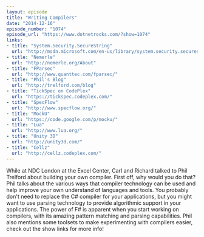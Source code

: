 ```yaml
---
layout: episode
title: "Writing Compilers"
date: "2014-12-16"
episode_number: "1074"
episode_url: "https://www.dotnetrocks.com/?show=1074"
links:
- title: "System.Security.SecureString"
  url: "http://msdn.microsoft.com/en-us/library/system.security.securestring%28v=vs.110%29.aspx"
- title: "Nemerle"
  url: "http://nemerle.org/About"
- title: "FParsec"
  url: "http://www.quanttec.com/fparsec/"
- title: "Phil's Blog"
  url: "http://trelford.com/blog"
- title: "TickSpec on CodePlex"
  url: "https://tickspec.codeplex.com/"
- title: "SpecFlow"
  url: "http://www.specflow.org/"
- title: "MockU"
  url: "https://code.google.com/p/mocku/"
- title: "Lua"
  url: "http://www.lua.org/"
- title: "Unity 3D"
  url: "http://unity3d.com/"
- title: "Cellz"
  url: "http://cellz.codeplex.com/"
---
```


While at NDC London at the Excel Center, Carl and Richard talked to Phil Trelford about building your own compiler. First off, why would you do that? Phil talks about the various ways that compiler technology can be used and help improve your own understand of languages and tools. You probably don't need to replace the C# compiler for your applications, but you might want to use parsing technology to provide algorithmic support in your applications. The power of F# is apparent when you start working on compilers, with its amazing pattern matching and parsing capabilities. Phil also mentions some toolsets to make experimenting with compilers easier, check out the show links for more info!
